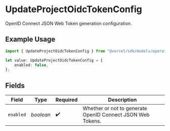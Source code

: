 # UpdateProjectOidcTokenConfig

OpenID Connect JSON Web Token generation configuration.

## Example Usage

```typescript
import { UpdateProjectOidcTokenConfig } from "@vercel/sdk/models/operations";

let value: UpdateProjectOidcTokenConfig = {
    enabled: false,
};
```

## Fields

| Field                                                      | Type                                                       | Required                                                   | Description                                                |
| ---------------------------------------------------------- | ---------------------------------------------------------- | ---------------------------------------------------------- | ---------------------------------------------------------- |
| `enabled`                                                  | *boolean*                                                  | :heavy_check_mark:                                         | Whether or not to generate OpenID Connect JSON Web Tokens. |